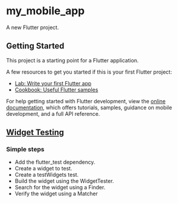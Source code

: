 # my_mobile_app

A new Flutter project.

## Getting Started

This project is a starting point for a Flutter application.

A few resources to get you started if this is your first Flutter project:

- [Lab: Write your first Flutter app](https://docs.flutter.dev/get-started/codelab)
- [Cookbook: Useful Flutter samples](https://docs.flutter.dev/cookbook)

For help getting started with Flutter development, view the
[online documentation](https://docs.flutter.dev/), which offers tutorials,
samples, guidance on mobile development, and a full API reference.

## [Widget Testing](https://docs.flutter.dev/cookbook/testing/widget/introduction "read docs")

### Simple steps

- Add the flutter_test dependency.
- Create a widget to test.
- Create a testWidgets test.
- Build the widget using the WidgetTester.
- Search for the widget using a Finder.
- Verify the widget using a Matcher
